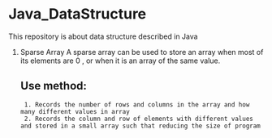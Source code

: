 # Java_DataStructure  
  This repository is about data structure described in Java  
  
1. Sparse Array
     A sparse array can be used to store an array when most of its elements are 0 , or when it is an array of the same value.  
     ## Use method:
        1. Records the number of rows and columns in the array and how many different values in array
        2. Records the column and row of elements with different values and stored in a small array such that reducing the size of program
